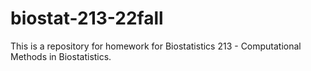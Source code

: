 # biostat-213-22fall
This is a repository for homework for Biostatistics 213 - Computational Methods in Biostatistics.
